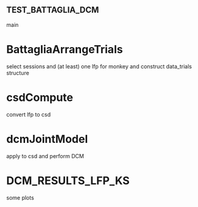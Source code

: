 ## TEST_BATTAGLIA_DCM
main 

# BattagliaArrangeTrials

select sessions and (at least) one lfp for monkey and construct data_trials structure

# csdCompute

convert lfp to csd

# dcmJointModel

apply to csd and perform DCM 

# DCM_RESULTS_LFP_KS
some plots
